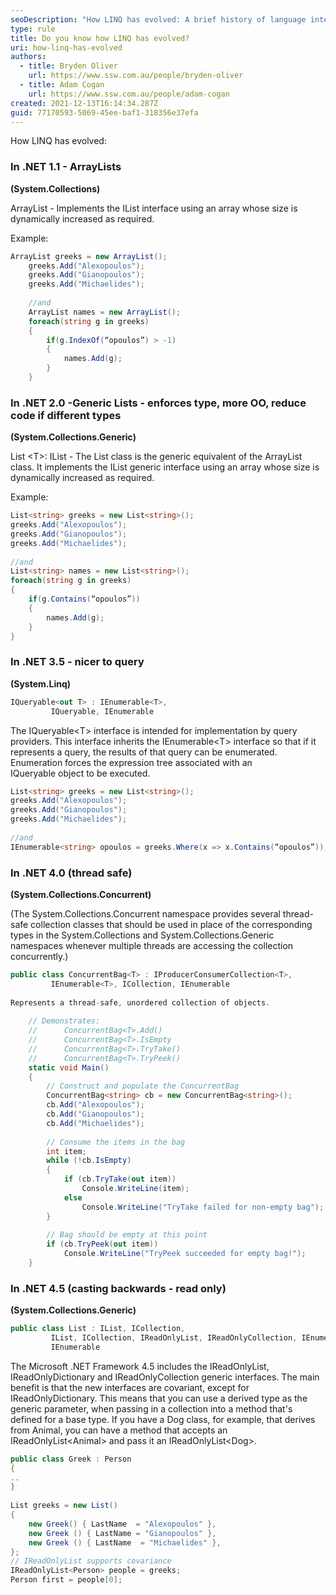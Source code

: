 ```yaml
---
seoDescription: "How LINQ has evolved: A brief history of language integrated query in .NET from ArrayLists to IQueryable<T>."
type: rule
title: Do you know how LINQ has evolved?
uri: how-linq-has-evolved
authors:
  - title: Bryden Oliver
    url: https://www.ssw.com.au/people/bryden-oliver
  - title: Adam Cogan
    url: https://www.ssw.com.au/people/adam-cogan
created: 2021-12-13T16:14:34.287Z
guid: 77170593-5069-45ee-baf1-318356e37efa
---
```

How LINQ has evolved:

<!--endintro-->

### In .NET 1.1 - ArrayLists

**(System.Collections)**

ArrayList - Implements the IList interface using an array whose size is dynamically increased as required.

Example:

```cs
ArrayList greeks = new ArrayList();
    greeks.Add("Alexopoulos");
    greeks.Add("Gianopoulos");
    greeks.Add("Michaelides");
 
    //and
    ArrayList names = new ArrayList();
    foreach(string g in greeks)
    {
        if(g.IndexOf(“opoulos”) > -1)
        {
            names.Add(g);
        }
    }
```

### In .NET 2.0 -Generic Lists - enforces type, more OO, reduce code if different types

**(System.Collections.Generic)**

List \<T\>: IList - The List class is the generic equivalent of the ArrayList class. It implements the IList generic interface using an array whose size is dynamically increased as required.

Example:

```cs
List<string> greeks = new List<string>();
greeks.Add("Alexopoulos");
greeks.Add("Gianopoulos");
greeks.Add("Michaelides");
 
//and
List<string> names = new List<string>();
foreach(string g in greeks)
{
    if(g.Contains(“opoulos”))
    {
        names.Add(g);
    }
}  
```

### In .NET 3.5 - nicer to query

**(System.Linq)**

```cs
IQueryable<out T> : IEnumerable<T>, 
         IQueryable, IEnumerable
```

The IQueryable\<T\> interface is intended for implementation by query providers. This interface inherits the IEnumerable\<T\> interface so that if it represents a query, the results of that query can be enumerated. Enumeration forces the expression tree associated with an IQueryable object to be executed.

```cs
List<string> greeks = new List<string>();
greeks.Add("Alexopoulos");
greeks.Add("Gianopoulos");
greeks.Add("Michaelides");
 
//and
IEnumerable<string> opoulos = greeks.Where(x => x.Contains(“opoulos”));
```

### In .NET 4.0 (thread safe)

**(System.Collections.Concurrent)**

(The System.Collections.Concurrent namespace provides several thread-safe collection classes that should be used in place of the corresponding types in the System.Collections and System.Collections.Generic namespaces whenever multiple threads are accessing the collection concurrently.)

```cs
public class ConcurrentBag<T> : IProducerConsumerCollection<T>, 
         IEnumerable<T>, ICollection, IEnumerable
 
Represents a thread-safe, unordered collection of objects.
 
    // Demonstrates: 
    //      ConcurrentBag<T>.Add() 
    //      ConcurrentBag<T>.IsEmpty 
    //      ConcurrentBag<T>.TryTake() 
    //      ConcurrentBag<T>.TryPeek() 
    static void Main()
    {
        // Construct and populate the ConcurrentBag
        ConcurrentBag<string> cb = new ConcurrentBag<string>();
        cb.Add("Alexopoulos");
        cb.Add("Gianopoulos");
        cb.Add("Michaelides");
 
        // Consume the items in the bag 
        int item;
        while (!cb.IsEmpty)
        {
            if (cb.TryTake(out item))
                Console.WriteLine(item);
            else
                Console.WriteLine("TryTake failed for non-empty bag");
        }
 
        // Bag should be empty at this point 
        if (cb.TryPeek(out item))
            Console.WriteLine("TryPeek succeeded for empty bag!");
    }
```

### In .NET 4.5 (casting backwards - read only)

**(System.Collections.Generic)**

```cs
public class List : IList, ICollection, 
         IList, ICollection, IReadOnlyList, IReadOnlyCollection, IEnumerable, 
         IEnumerable
```

The Microsoft .NET Framework 4.5 includes the IReadOnlyList, IReadOnlyDictionary and IReadOnlyCollection generic interfaces. The main benefit is that the new interfaces are covariant, except for IReadOnlyDictionary. This means that you can use a derived type as the generic parameter, when passing in a collection into a method that's defined for a base type. If you have a Dog class, for example, that derives from Animal, you can have a method that accepts an IReadOnlyList\<Animal\> and pass it an IReadOnlyList\<Dog\>.

```cs
public class Greek : Person
{
..
}
 
List greeks = new List()
{
    new Greek() { LastName  = "Alexopoulos" },
    new Greek () { LastName = "Gianopoulos" },
    new Greek () { LastName  = "Michaelides" },
};
// IReadOnlyList supports covariance
IReadOnlyList<Person> people = greeks;
Person first = people[0];
```
